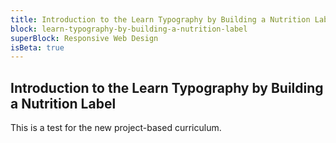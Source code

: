 ```yaml
---
title: Introduction to the Learn Typography by Building a Nutrition Label
block: learn-typography-by-building-a-nutrition-label
superBlock: Responsive Web Design
isBeta: true
---
```


## Introduction to the Learn Typography by Building a Nutrition Label

This is a test for the new project-based curriculum.
